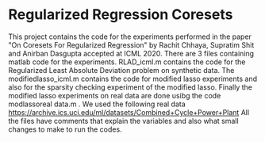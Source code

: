 # Regularized Regression Coresets

This project contains the code for the experiments performed in the paper "On Coresets For Regularized Regression" by Rachit Chhaya, Supratim Shit and Anirban Dasgupta accepted at ICML 2020. There are 3 files containing matlab code for the experiments. 
RLAD_icml.m contains the code for the Regularized Least Absolute Deviation problem on synthetic data. The modifiedlasso_icml.m contains the code for modified lasso experiments and also for the sparsity checking experiment of the modified lasso. Finally the modified lasso experiments on real data are done usibg the code modlassoreal data.m . We used the following real data
https://archive.ics.uci.edu/ml/datasets/Combined+Cycle+Power+Plant 
All the files have comments that explain the variables and also what small changes to make to run the codes. 
